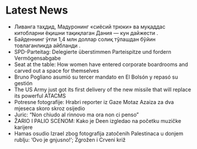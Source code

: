 # Latest News
-  Ливанга таҳдид, Мадуронинг «сиёсий трюки» ва муқаддас китобларни ёқишни тақиқлаган Дания — кун дайжести .
-  Байденнинг ўғли 1,4 млн доллар солиқ тўлашдан бўйин товлаганликда айбланди .
-  SPD-Parteitag: Delegierte überstimmen Parteispitze und fordern Vermögensabgabe
-  Seat at the table: How women have entered corporate boardrooms and carved out a space for themselves
-  Bruno Pogliano asumió su tercer mandato en El Bolsón y repasó su gestión
-  The US Army just got its first delivery of the new missile that will replace its powerful ATACMS
-  Potresne fotografije: Hrabri reporter iz Gaze Motaz Azaiza za dva mjeseca skoro skroz osijedio
-  Juric: “Non chiudo al rinnovo ma ora non ci penso”
-  ŽARIO I PALIO SCENOM: Kako je Deen izgledao na početku muzičke karijere
-  Hamas osudio Izrael zbog fotografija zatočenih Palestinaca u donjem rublju: ‘Ovo je gnjusno!‘; Zgrožen i Crveni križ

